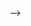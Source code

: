 <!-- --- -->
<!-- layout: page -->
<!-- permalink: /publications/ -->
<!-- title: publications -->
<!-- description: publications by categories in reversed chronological order. generated by jekyll-scholar. -->
<!-- years: [1967, 1956, 1950, 1935, 1905] -->
<!-- nav: true -->
<!-- nav_order: 1 -->
<!-- --- -->
<!-- <!-- _pages/publications.md --> -->
<!-- <div class="publications"> -->
<!---->
<!-- {%- for y in page.years %} -->
<!--   <h2 class="year">{{y}}</h2> -->
<!--   {% bibliography -f papers -q @*[year={{y}}]* %} -->
<!-- {% endfor %} -->
<!---->
<!-- </div> -->
